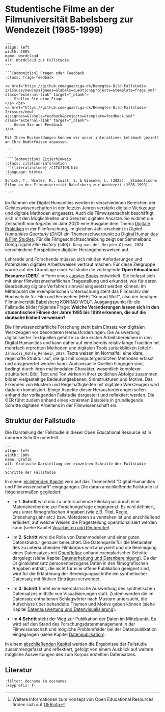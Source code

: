# Studentische Filme an der Filmuniversität Babelsberg zur Wendezeit (1985-1999)

```{figure} assets/intro/Wordcloud.png
---
align: left
width: 100%
name: wordcloud
alt: Wordcloud zur Fallstudie
---

```

````{margin}
```{admonition} Fragen oder Feedback 
:class: frage-feedback

<a href="https://github.com/quadriga-dk/Bewegtes-Bild-Fallstudie-2/issues/new?assignees=&labels=question&projects=&template=frage.yml" class="external-link" target="_blank">
    Stellen Sie eine Frage
</a> <br>
<a href="https://github.com/quadriga-dk/Bewegtes-Bild-Fallstudie-2/issues/new?assignees=&labels=feedback&projects=&template=feedback.yml" class="external-link" target="_blank">
    Geben Sie uns Feedback
</a>

Mit Ihren Rückmeldungen können wir unser interaktives Lehrbuch gezielt an Ihre Bedürfnisse anpassen.

```
````
`````{margin}
````{admonition} Zitierhinweis
:class: citation-information
```{literalinclude} /CITATION.bib
:language: bibtex
```
Schick, T., Winter, M., Loist, S. & Gieseke, L. (2025). _Studentische Filme an der Filmuniversität Babelsberg zur Wendezeit (1985–1999)_.   

````
`````

Im Rahmen der Digital Humanities werden in verschiedenen Bereichen der Geisteswissenschaften in den letzten Jahren verstärkt digitale Werkzeuge und digitale Methoden eingesetzt. Auch die Filmwissenschaft beschäftigt sich mit den Möglichkeiten und Grenzen digitaler Ansätze. So widmet die Zeitschrift _montage/av_ im Jahr 2020 eine Ausgabe dem Thema <a href="https://montage-av.de/29-1-2020/" class="external-link" target="_blank">Digitale Praktiken</a> in der Filmforschung, im gleichen Jahr erscheint in _Digital Humanities Quarterly (DHQ)_ ein Themenschwerpunkt zu <a href="https://digitalhumanities.org/dhq/vol/14/4/index.html" class="external-link" target="_blank">Digital Humanities & Film Studies</a>. Für die Filmgeschichtsschreibung zeigt der Sammelband _Doing Digital Film History_ {cite}`f-Dang_van_der_Heijden_Olesen_2024` verschiedene Perspektiven digitaler Herangehensweisen auf.

Lehrende und Forschende müssen sich mit den Anforderungen und Potenzialen digitaler Arbeitsweisen vertraut machen. Für diese Zielgruppe wurde auf der Grundlage einer Fallstudie die vorliegende **Open Educational Resource (OER)**[^1] in Form eines <a href="https://jupyterbook.org/" class="external-link" target="_blank">Jupyter Books</a> entwickelt. Sie befasst sich mit einer filmwissenschaftlichen Fragestellung und erkundet, wie für deren Bearbeitung digitale Verfahren sinnvoll eingesetzt werden können. Im Mittelpunkt der exemplarischen Untersuchung steht das Filmarchiv der Hochschule für Film und Fernsehen (HFF) "Konrad Wolf", also der heutigen Filmuniversität Babelsberg KONRAD WOLF. Ausgangspunkt für die Fallstudie bildet folgende Frage: **Welche Veränderungen lassen sich in den studentischen Filmen der Jahre 1985 bis 1999 erkennen, die auf die deutsche Einheit verweisen?**

Die filmwissenschaftliche Forschung steht beim Einsatz von digitalen Werkzeugen vor besonderen Herausforderungen. Die Auswertung digitalisierter Textquellen gehörte zu den ersten Arbeitsbereichen in den Digital Humanities und kann daher auf eine bereits relativ lange Tradition mit mehrfach erprobten Methoden und digitalen Tools zurückblicken {cite}`f-Jannidis_Kohle_Rehbein_2017`. Texte weisen im Normalfall eine klare, regelhafte Struktur auf, die gut mit computergestützten Methoden erfasst und ausgewertet werden kann. Audiovisuelle Quellen hingegen sind, bedingt durch ihren multimodalen Charakter, wesentlich komplexer strukturiert: Bild, Text und Ton wirken in ihrer zeitlichen Abfolge zusammen, bilden vielgestaltige Bedeutungsebenen, Sinnstrukturen und Motive. Das Erkennen von Mustern und Regelhaftigkeiten mit digitalen Werkzeugen wird dadurch kompliziert. Einige Aspekte dieser Herausforderungen sollen anhand der vorliegenden Fallstudie dargestellt und reflektiert werden. Die OER führt zudem anhand eines konkreten Beispiels in grundlegende Schritte digitalen Arbeitens in der Filmwissenschaft ein.

## Struktur der Fallstudie

Die Darstellung der Fallstudie in dieser Open Educational Resource ist in mehrere Schritte unterteilt.

```{figure} assets/intro/Grafik_Schritte.png
---
align: left
width: 100%
name: grafik
alt: Grafische Darstellung der einzelnen Schritte der Fallstudie
---
Schritte der Fallstudie
```

In einem [einleitenden Kapitel](einleitung/toc) wird auf das Themenfeld "Digital Humanities und Filmwissenschaft" eingegangen. Die daran anschließende Fallstudie ist folgendermaßen gegliedert:

* im **1. Schritt** wird das zu untersuchende Filmkorpus durch eine Materialrecherche zur Forschungsfrage eingegrenzt. Es wird definiert, was unter filmografischen Angaben (wie z.B. Titel, Regie, Entstehungsjahr etc.) bzw. Metadaten zu verstehen ist und anschließend erläutert, auf welche Weisen die Fragestellung operationalisiert werden kann (siehe Kapitel [Vorarbeiten und Recherche](recherche/toc)).

* im **2. Schritt** wird die Rolle von Datenmodellen und einer guten Datenstruktur genauer beleuchtet. Die Datenquelle für die Metadaten des zu untersuchenden Filmkorpus wird analysiert und die Bereinigung eines Datensatzes mit <a href="https://openrefine.org/" class="external-link" target="_blank">OpenRefine</a> anhand exemplarischer Schritte dargelegt (siehe Kapitel [Datenerhebung und Datenbereinigung](bereinigung/toc)). Da der Originaldatensatz personenbezogene Daten in den filmografischen Angaben enthält, die nicht für eine offene Publikation geeignet sind, wird für die Erläuterung der Bereinigungsschritte ein synthetischer Datensatz mit fiktiven Einträgen verwendet.

* im **3. Schritt** findet eine exemplarische Auswertung des synthetischen Datensatzes mithilfe von Visualisierungen statt. Zudem werden die im Datensatz enthaltenen Schlagwörter nach Mustern untersucht, die Aufschluss über behandelte Themen und Motive geben können (siehe Kapitel [Datenauswertung und Datenvisualisierung](auswertung/toc)).

* im **4.Schritt** steht der Weg zur Publikation der Daten im Mittelpunkt. Es wird auf den Stand des Forschungsdatenmanagement in der Filmwissenschaft und mögliche Problemfelder bei der Datenpublikation eingegangen (siehe Kapitel [Datenpublikation](publikation/toc)).

In einem [abschließenden Kapitel](zusammenfassung/reflexion) werden die Ergebnisse der Fallstudie zusammengefasst und reflektiert, gefolgt von einem Ausblick auf weitere mögliche Auswertungen des zum Korpus erstellten Datensatzes.



## Literatur
```{bibliography}
:filter: docname in docnames
:keyprefix: f-
```

[^1]: Weitere Informationen zum Konzept von Open Educational Resources finden sich auf <a href="https://open-educational-resources.de/" class="external-link" target="_blank">OERinfo</a>
